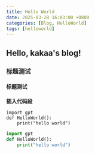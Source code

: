 ```yaml
---
title: Hello World
date: 2025-03-28 16:03:00 +0800
categories: [Blog, HelloWorld]
tags: [helloworld]
---
```



## Hello, kakaa's blog!
### 标题测试
#### 标题测试

**插入代码段**

```
import gpt
def HelloWorld():
    print("hello world")
```

```python
import gpt
def HelloWorld():
    print("hello world")
```

